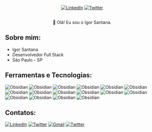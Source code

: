 

<div align="center">
    <a href="https://www.linkedin.com/in/igor-santanaa/" target="_blank"><img src="https://img.shields.io/badge/linkedin-%23483699.svg?style=for-the-badge&logo=linkedin&logoColor=white" alt="LinkedIn"></a>
    <a href="https://twitter.com/igorhkd" target="_blank"><img src="https://img.shields.io/badge/twitter-%23483699.svg?style=for-the-badge&logo=twitter&logoColor=white" alt="Twitter"></a>
</div>
<br>
<p align="center">👋 Olá! Eu sou o Igor Santana.</p>

## Sobre mim:
- Igor Santana
- Desenvolvedor Full Stack
- São Paulo - SP

## Ferramentas e Tecnologias:

![Obsidian](https://img.shields.io/badge/javascript-%23483699.svg?style=for-the-badge&logo=javascript&logoColor=white)
![Obsidian](https://img.shields.io/badge/typescript-%23483699.svg?style=for-the-badge&logo=typescript&logoColor=white)
![Obsidian](https://img.shields.io/badge/react-%23483699.svg?style=for-the-badge&logo=react&logoColor=white)
![Obsidian](https://img.shields.io/badge/node.js-%23483699.svg?style=for-the-badge&logo=node.js&logoColor=white)
![Obsidian](https://img.shields.io/badge/nest.js-%23483699.svg?style=for-the-badge&logo=nestjs&logoColor=white)
![Obsidian](https://img.shields.io/badge/next-%23483699.svg?style=for-the-badge&logo=next.js&logoColor=white)
![Obsidian](https://img.shields.io/badge/html5-%23483699.svg?style=for-the-badge&logo=html5&logoColor=white)
![Obsidian](https://img.shields.io/badge/css3-%23483699.svg?style=for-the-badge&logo=css3&logoColor=white)
![Obsidian](https://img.shields.io/badge/jest-%23483699.svg?style=for-the-badge&logo=jest&logoColor=white)
![Obsidian](https://img.shields.io/badge/tailwindcSS-%23483699.svg?style=for-the-badge&logo=tailwindcSS&logoColor=white)
![Obsidian](https://img.shields.io/badge/storybook-%23483699.svg?style=for-the-badge&logo=storybook&logoColor=white)
![Obsidian](https://img.shields.io/badge/sass-%23483699.svg?style=for-the-badge&logo=sass&logoColor=white)
![Obsidian](https://img.shields.io/badge/git-%23483699.svg?style=for-the-badge&logo=git&logoColor=white)
![Obsidian](https://img.shields.io/badge/styled--components-%23483699.svg?style=for-the-badge&logo=Styled-Components&logoColor=white)
![Obsidian](https://img.shields.io/badge/postgres-%23483699.svg?style=for-the-badge&logo=postgresql&logoColor=white)
![Obsidian](https://img.shields.io/badge/visual--studio--code-%23483699.svg?style=for-the-badge&logo=visual-studio&logoColor=white)

## Contatos:

<a href="https://www.linkedin.com/in/igor-santanaa/" target="_blank"><img src="https://img.shields.io/badge/linkedin-%23483699.svg?style=for-the-badge&logo=linkedin&logoColor=white" alt="LinkedIn"></a>
<a href="https://twitter.com/igorhkd" target="_blank"><img src="https://img.shields.io/badge/twitter-%23483699.svg?style=for-the-badge&logo=twitter&logoColor=white" alt="Twitter"></a>
<a href="mailto:igor.santanahkd@gmail.com"><img src="https://img.shields.io/badge/gmail-%23483699.svg?style=for-the-badge&logo=gmail&logoColor=white" alt="Gmail"></a>
<a href="#" target="_blank"><img src="https://img.shields.io/badge/discord-%23483699.svg?style=for-the-badge&logo=discord&logoColor=white" alt="Twitter"></a>
